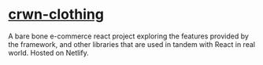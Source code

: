 # [crwn-clothing](https://fanciful-wisp-ea39fe.netlify.app)

A bare bone e-commerce react project exploring the features provided by the framework, and other libraries that are used in tandem with React in real world. Hosted on Netlify.
